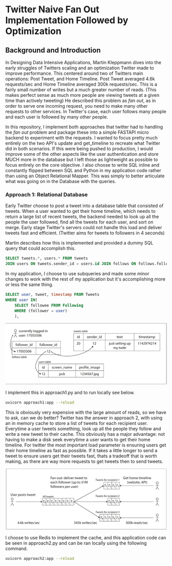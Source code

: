 # Twitter Naive Fan Out Implementation Followed by Optimization

## Background and Introduction

In Designing Data Intensive Applications, Martin Kleppmann dives into the early struggles of Twitters scaling and an optimization Twitter made to improve performance.  This centered around two of Twitters main operations: Post Tweet, and Home Timeline.  Post Tweet averaged 4.6k requests/sec and Home Timeline averaged 300k requests/sec.  This is a fairly small number of writes but a much greater number of reads.  (This makes perfect sense as much more people are viewing tweets at a given time than actively tweeting) He described this problem as _fan out_, as in order to serve one incoming request, you need to make many other requests to other services.  In Twitter's case, each user follows many people and each user is followed by many other people.  


In this repository, I implement both approaches that twitter had to handling the _fan out_ problem and package these into a simple FASTAPI micro backend to experiment with the requests.  I wanted to focus pretty much entirely on the two API's update and get_timeline to recreate what Twitter did in both scenarios.  If this were being pushed to production, I would improve some of the other aspects like the user authentication and store MUCH more in the database but I left those as lightweight as possible to focus entirely on the core objective.  I also choose to write SQL inline and constantly flipped between SQL and Python in my application code rather than using an Object Relational Mapper.  This was simply to better articulate what was going on in the Database with the queries.  


### Approach 1: Relational Database


Early Twitter choose to post a tweet into a database table that consisted of tweets.  When a user wanted to get their home timeline, which needs to return a large list of recent tweets, the backend needed to look up all the people the user followed, find all the tweets for each user, and sort on merge.  Early stage Twitter's servers could not handle this load and deliver tweets fast and efficient.  (Twitter aims for tweets to followers in 4 seconds)

Martin describes how this is implemented and provided a dummy SQL query that could accomplish this.  

```sql
SELECT tweets.*, users.* FROM tweets
JOIN users ON tweets.sender_id = users.id JOIN follows ON follows.followee_id = users.id WHERE follows.follower_id = current_user
```

In my application, I choose to use subqueries and made some minor changes to work with the rest of my application but it's accomplishing more or less the same thing. 

```sql 
SELECT user, tweet, timestamp FROM Tweets 
WHERE user IN(
    SELECT followee FROM Following 
    WHERE (follower = user)
    ),
```

![alt text][twitter]

[twitter]: https://github.com/arch-r45/Fan-Out-Twitter/blob/main/pictures/Twitter-relational.png


I implement this in approach1.py and to run locally see below.  
```bash
uvicorn approach1:app --reload
```

This is obviously very expensive with the large amount of reads, so we have to ask, can we do better? Twitter has the answer in approach 2, with using an in memory cache to store a list of tweets for each recipient user.  Everytime a user tweets something, look up all the people they follow and write a new tweet to their cache.  This obviously has a major advantage: not having to make a disk seek everytime a user wants to get their home timeline.  For twitter the most important load parameter is ensuring users get their home timeline as fast as possible.  If it takes a little longer to send a tweet to ensure users get their tweets fast, thats a tradeoff that is worth making, as there are way more requests to get tweets then to send tweets. 



![alt text][twitter2]

[twitter2]: https://github.com/arch-r45/Fan-Out-Twitter/blob/main/pictures/twitter-redis-2.png



I choose to use Redis to implement the cache, and this application code can be seen in approach2.py and can be ran locally using the following command. 

```bash
uvicorn approach2:app --reload
```










